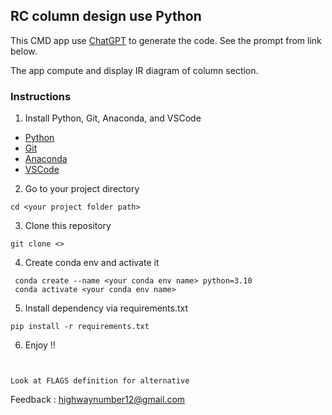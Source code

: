 ## **RC column design use Python**
This CMD app use [ChatGPT](https://openai.com/chatgpt/) to generate the code.
See the prompt from link below.



The app compute and display IR diagram of column section.
### Instructions

1. Install Python, Git, Anaconda, and VSCode

- [Python](https://www.python.org/downloads/)
- [Git](https://github.com/git-guides/install-git)
- [Anaconda](https://docs.anaconda.com/anaconda/install/index.html)
- [VSCode](https://code.visualstudio.com/download)

2. Go to your project directory

```
cd <your project folder path>
```

3. Clone this repository

```
git clone <>
```

4. Create conda env and activate it

```
 conda create --name <your conda env name> python=3.10
 conda activate <your conda env name>
```

5. Install dependency via requirements.txt

```
pip install -r requirements.txt
```

6. Enjoy !!
```


Look at FLAGS definition for alternative
```

Feedback : highwaynumber12@gmail.com
